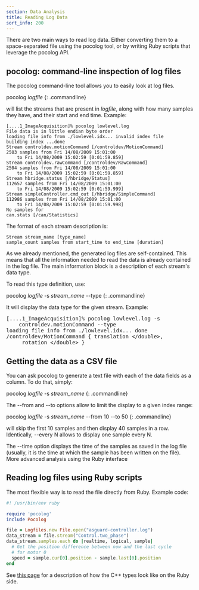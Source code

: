 ```yaml
---
section: Data Analysis
title: Reading Log Data
sort_info: 200
---
```


There are two main ways to read log data. Either converting them to a
space-separated file using the pocolog tool, or by writing Ruby scripts that
leverage the pocolog API.

pocolog: command-line inspection of log files
---------------------------------------------
The pocolog command-line tool allows you to easily look at log files.

pocolog _logfile_
{: .commandline}

will list the streams that are present in _logfile_, along with how many samples they have, and their start and end time. Example:

~~~ text
[....1_ImageAcquisition]% pocolog lowlevel.log
File data is in little endian byte order
loading file info from ./lowlevel.idx... invalid index file
building index ...done
Stream controldev.motionCommand [/controldev/MotionCommand]
2503 samples from Fri 14/08/2009 15:01:00 
	to Fri 14/08/2009 15:02:59 [0:01:59.859]
Stream controldev.rawCommand [/controldev/RawCommand]
2504 samples from Fri 14/08/2009 15:01:00 
	to Fri 14/08/2009 15:02:59 [0:01:59.859]
Stream hbridge.status [/hbridge/Status]
112657 samples from Fri 14/08/2009 15:01:00 
	to Fri 14/08/2009 15:02:59 [0:01:59.999]
Stream simpleController.cmd_out [/hbridge/SimpleCommand]
112986 samples from Fri 14/08/2009 15:01:00 
	to Fri 14/08/2009 15:02:59 [0:01:59.998]
No samples for
can.stats [/can/Statistics]
~~~

The format of each stream description is:

~~~ text
Stream stream_name [type_name]
sample_count samples from start_time to end_time [duration]
~~~

As we already mentioned, the generated log files are self-contained. This means that all the information needed to read the data is already contained in the log file. The main information block is a description of each stream's data type.

To read this type definition, use:

pocolog _logfile_ -s _stream_name_ -\-type
{: .commandline}

It will display the data type for the given stream. Example:

<pre markdown="0">
[....1_ImageAcquisition]% pocolog lowlevel.log -s 
	controldev.motionCommand --type
loading file info from ./lowlevel.idx... done
/controldev/MotionCommand { translation &lt;/double&gt;,
	 rotation &lt;/double&gt; }
</pre>

Getting the data as a CSV file
------------------------------

You can ask pocolog to generate a text file with each of the data fields as a column. To do that, simply:

pocolog _logfile_ -s _stream_name_
{: .commandline}

The -\-from and -\-to options allow to limit the display to a given index range:

pocolog _logfile_ -s _stream_name_ -\-from 10 -\-to 50
{: .commandline}

will skip the first 10 samples and then display 40 samples in a row.
Identically, -\-every N allows to display one sample every N.

The -\-time option displays the time of the samples as saved in the log file
(usually, it is the time at which the sample has been written on the file).
More advanced analysis using the Ruby interface

Reading log files using Ruby scripts
------------------------------------

The most flexible way is to read the file directly from Ruby. Example code:

~~~ ruby
#! /usr/bin/env ruby

require 'pocolog'
include Pocolog

file = Logfiles.new File.open("asguard-controller.log")
data_stream = file.stream("Control.two_phase")
data_stream.samples.each do |realtime, logical, sample|
  # Get the position difference between now and the last cycle
  # for motor 0
  speed = sample.cur[0].position - sample.last[0].position
end
~~~

See [this page](../runtime/ruby_and_types.html) for a description of how the C++
types look like on the Ruby side.

